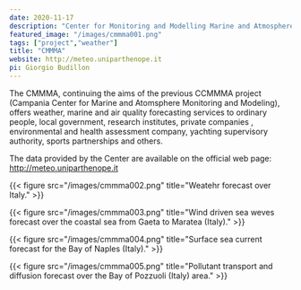 ```yaml
---
date: 2020-11-17
description: "Center for Monitoring and Modelling Marine and Atmosphere applications"
featured_image: "/images/cmmma001.png"
tags: ["project","weather"]
title: "CMMMA"
website: http://meteo.uniparthenope.it
pi: Giorgio Budillon
---
```

The CMMMA, continuing the aims of the previous CCMMMA project (Campania Center for Marine and Atomsphere Monitoring and Modeling), offers weather, marine and air quality forecasting services to ordinary people, local government, research institutes, private companies , environmental and health assessment company, yachting supervisory authority, sports partnerships and others.

The data provided by the Center are available on the official web page: http://meteo.uniparthenope.it

{{< figure src="/images/cmmma002.png" title="Weatehr forecast over Italy." >}}

{{< figure src="/images/cmmma003.png" title="Wind driven sea weves forecast over the coastal sea from Gaeta to Maratea (Italy)." >}}

{{< figure src="/images/cmmma004.png" title="Surface sea current forecast for the Bay of Naples (Italy)." >}}

{{< figure src="/images/cmmma005.png" title="Pollutant transport and diffusion forecast over the Bay of Pozzuoli (Italy) area." >}}
